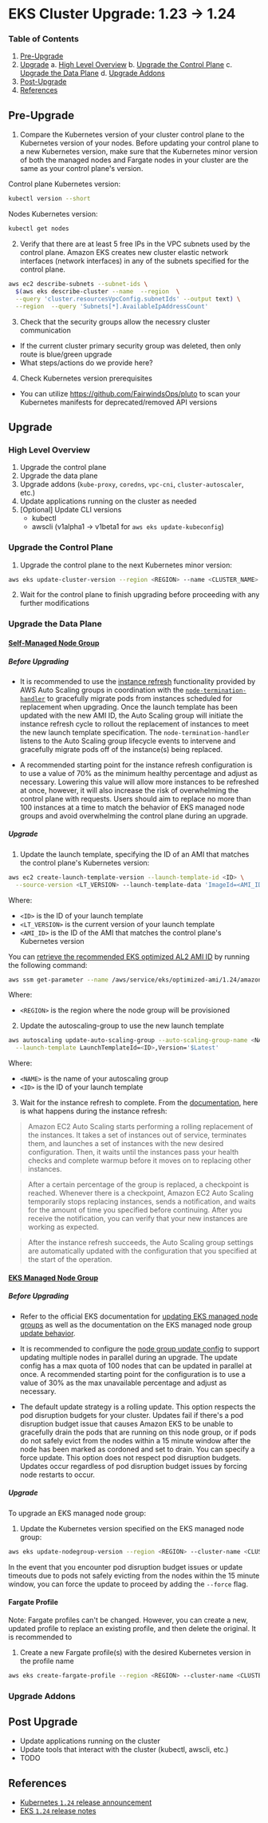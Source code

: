 # EKS Cluster Upgrade: 1.23 -> 1.24

### Table of Contents

1. [Pre-Upgrade](#pre-upgrade)
2. [Upgrade](#upgrade)
  a. [High Level Overview](#high-level-overview)
  b. [Upgrade the Control Plane](#upgrade-the-control-plane)
  c. [Upgrade the Data Plane](#upgrade-the-data-plane)
  d. [Upgrade Addons](#upgrade-addons)
3. [Post-Upgrade](#post-upgrade)
4. [References](#references)

## Pre-Upgrade

1. Compare the Kubernetes version of your cluster control plane to the Kubernetes version of your nodes. Before updating your control plane to a new Kubernetes version, make sure that the Kubernetes minor version of both the managed nodes and Fargate nodes in your cluster are the same as your control plane's version.

Control plane Kubernetes version:
```sh
kubectl version --short
```

Nodes Kubernetes version:
```sh
kubectl get nodes
```

2. Verify that there are at least 5 free IPs in the VPC subnets used by the control plane. Amazon EKS creates new cluster elastic network interfaces (network interfaces) in any of the subnets specified for the control plane.

```sh
aws ec2 describe-subnets --subnet-ids \
  $(aws eks describe-cluster --name  --region  \
  --query 'cluster.resourcesVpcConfig.subnetIds' --output text) \
  --region  --query 'Subnets[*].AvailableIpAddressCount'
```

3. Check that the security groups allow the necessry cluster communication
  - If the current cluster primary security group was deleted, then only route is blue/green upgrade
  - What steps/actions do we provide here?

4. Check Kubernetes version prerequisites
  - You can utilize https://github.com/FairwindsOps/pluto to scan your Kubernetes manifests for deprecated/removed API versions

## Upgrade

### High Level Overview

1. Upgrade the control plane
2. Upgrade the data plane
3. Upgrade addons (`kube-proxy`, `coredns`, `vpc-cni`, `cluster-autoscaler`, etc.)
4. Update applications running on the cluster as needed
5. [Optional] Update CLI versions
    - kubectl
    - awscli (v1alpha1 -> v1beta1 for `aws eks update-kubeconfig`)

### Upgrade the Control Plane

1. Upgrade the control plane to the next Kubernetes minor version:

```sh
aws eks update-cluster-version --region <REGION> --name <CLUSTER_NAME> --kubernetes-version 1.24
```

2. Wait for the control plane to finish upgrading before proceeding with any further modifications

### Upgrade the Data Plane

#### [Self-Managed Node Group](https://docs.aws.amazon.com/eks/latest/userguide/update-workers.html)

##### Before Upgrading

- It is recommended to use the [instance refresh](https://docs.aws.amazon.com/autoscaling/ec2/userguide/asg-instance-refresh.html) functionality provided by AWS Auto Scaling groups in coordination with the [`node-termination-handler`](https://github.com/aws/aws-node-termination-handler) to gracefully migrate pods from instances scheduled for replacement when upgrading. Once the launch template has been updated with the new AMI ID, the Auto Scaling group will initiate the instance refresh cycle to rollout the replacement of instances to meet the new launch template specification. The `node-termination-handler` listens to the Auto Scaling group lifecycle events to intervene and gracefully migrate pods off of the instance(s) being replaced.

- A recommended starting point for the instance refresh configuration is to use a value of 70% as the minimum healthy percentage and adjust as necessary. Lowering this value will allow more instances to be refreshed at once, however, it will also increase the risk of overwhelming the control plane with requests. Users should aim to replace no more than 100 instances at a time to match the behavior of EKS managed node groups and avoid overwhelming the control plane during an upgrade.

##### Upgrade

1. Update the launch template, specifying the ID of an AMI that matches the control plane's Kubernetes version:

```sh
aws ec2 create-launch-template-version --launch-template-id <ID> \
  --source-version <LT_VERSION> --launch-template-data 'ImageId=<AMI_ID>'
```

Where:

- `<ID>` is the ID of your launch template
- `<LT_VERSION>` is the current version of your launch template
- `<AMI_ID>` is the ID of the AMI that matches the control plane's Kubernetes version

You can [retrieve the recommended EKS optimized AL2 AMI ID](https://docs.aws.amazon.com/eks/latest/userguide/retrieve-ami-id.html) by running the following command:

```sh
aws ssm get-parameter --name /aws/service/eks/optimized-ami/1.24/amazon-linux-2/recommended/image_id --region <REGION> --query 'Parameter.Value' --output text
```

Where:

- `<REGION>` is the region where the node group will be provisioned

2. Update the autoscaling-group to use the new launch template

```sh
aws autoscaling update-auto-scaling-group --auto-scaling-group-name <NAME> \
  --launch-template LaunchTemplateId=<ID>,Version='$Latest'
```

Where:

- `<NAME>` is the name of your autoscaling group
- `<ID>` is the ID of your launch template

3. Wait for the instance refresh to complete. From the [documentation](https://docs.aws.amazon.com/autoscaling/ec2/userguide/asg-instance-refresh.html#instance-refresh-how-it-works), here is what happens during the instance refresh:

> Amazon EC2 Auto Scaling starts performing a rolling replacement of the instances. It takes a set of instances out of service, terminates them, and launches a set of instances with the new desired configuration. Then, it waits until the instances pass your health checks and complete warmup before it moves on to replacing other instances.

> After a certain percentage of the group is replaced, a checkpoint is reached. Whenever there is a checkpoint, Amazon EC2 Auto Scaling temporarily stops replacing instances, sends a notification, and waits for the amount of time you specified before continuing. After you receive the notification, you can verify that your new instances are working as expected.

> After the instance refresh succeeds, the Auto Scaling group settings are automatically updated with the configuration that you specified at the start of the operation.


#### [EKS Managed Node Group](https://docs.aws.amazon.com/eks/latest/userguide/update-managed-node-group.html)

##### Before Upgrading

- Refer to the official EKS documentation for [updating EKS managed node groups](https://docs.aws.amazon.com/eks/latest/userguide/update-managed-node-group.html) as well as the documentation on the EKS managed node group [update behavior](https://docs.aws.amazon.com/eks/latest/userguide/managed-node-update-behavior.html).

- It is recommended to configure the [node group update config](https://docs.aws.amazon.com/eks/latest/APIReference/API_NodegroupUpdateConfig.html) to support updating multiple nodes in parallel during an upgrade. The update config has a max quota of 100 nodes that can be updated in parallel at once. A recommended starting point for the configuration is to use a value of 30% as the max unavailable percentage and adjust as necessary.

- The default update strategy is a rolling update. This option respects the pod disruption budgets for your cluster. Updates fail if there's a pod disruption budget issue that causes Amazon EKS to be unable to gracefully drain the pods that are running on this node group, or if pods do not safely evict from the nodes within a 15 minute window after the node has been marked as cordoned and set to drain. You can specify a force update. This option does not respect pod disruption budgets. Updates occur regardless of pod disruption budget issues by forcing node restarts to occur.

##### Upgrade

To upgrade an EKS managed node group:

1. Update the Kubernetes version specified on the EKS managed node group:

```sh
aws eks update-nodegroup-version --region <REGION> --cluster-name <CLUSTER_NAME> --nodegroup-name <NODEGROUP_NAME> --kubernetes-version 1.24
```

In the event that you encounter pod disruption budget issues or update timeouts due to pods not safely evicting from the nodes within the 15 minute window, you can force the update to proceed by adding the `--force` flag.



#### Fargate Profile

Note: Fargate profiles can't be changed. However, you can create a new, updated profile to replace an existing profile, and then delete the original. It is recommended to

1. Create a new Fargate profile(s) with the desired Kubernetes version in the profile name

```sh
aws eks create-fargate-profile --region <REGION> --cluster-name <CLUSTER-NAME> --fargate-profile-name <FARGATE-PROFILE-NAME>-1.24 --pod-execution-role-arn <POD-EXECUTION-ROLE-ARN>
```


### Upgrade Addons

## Post Upgrade

- Update applications running on the cluster
- Update tools that interact with the cluster (kubectl, awscli, etc.)
- TODO

## References

- [Kubernetes `1.24` release announcement](https://kubernetes.io/blog/2022/05/03/kubernetes-1-24-release-announcement/)
- [EKS `1.24` release notes](https://docs.aws.amazon.com/eks/latest/userguide/kubernetes-versions.html#kubernetes-1.24)
